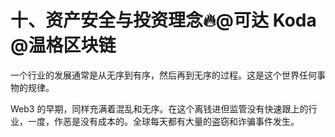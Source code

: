 # 十、资产安全与投资理念🔥@可达 Koda @温格区块链

一个行业的发展通常是从无序到有序，然后再到无序的过程。这是这个世界任何事物的规律。

Web3 的早期，同样充满着混乱和无序。在这个离钱进但监管没有快速跟上的行业，一度，作恶是没有成本的。全球每天都有大量的盗窃和诈骗事件发生。